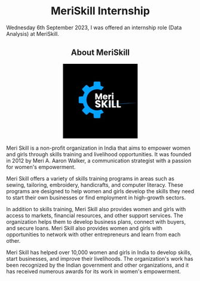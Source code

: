 <h1 align = 'center'> MeriSkill Internship
</h1>
Wednesday 6th September 2023, I was offered an internship role (Data Analysis) at MeriSkill.
<h2 align ='center'> About MeriSkill
</h2>
<p align="center">
  <img src="https://github.com/Gbekoilias/MeriSkills/blob/main/Week%201/Meri%20Skill%20Logo.jpg" alt="Description of the image">
</p>

Meri Skill is a non-profit organization in India that aims to empower women and girls through skills training and livelihood opportunities. It was founded in 2012 by Meri A. Aaron Walker, a communication strategist with a passion for women's empowerment.

Meri Skill offers a variety of skills training programs in areas such as sewing, tailoring, embroidery, handicrafts, and computer literacy. These programs are designed to help women and girls develop the skills they need to start their own businesses or find employment in high-growth sectors.

In addition to skills training, Meri Skill also provides women and girls with access to markets, financial resources, and other support services. The organization helps them to develop business plans, connect with buyers, and secure loans. Meri Skill also provides women and girls with opportunities to network with other entrepreneurs and learn from each other.

Meri Skill has helped over 10,000 women and girls in India to develop skills, start businesses, and improve their livelihoods. The organization's work has been recognized by the Indian government and other organizations, and it has received numerous awards for its work in women's empowerment.
